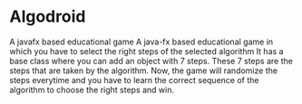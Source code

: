 # Algodroid
A javafx based educational game
A java-fx based educational game in which you have to select the right steps of the selected algorithm
It has a base class where you can add an object with 7 steps. These 7 steps are the steps that are taken by the algorithm.
Now, the game will randomize the steps everytime and you have to learn the correct sequence of the algorithm to choose the right steps and win.
